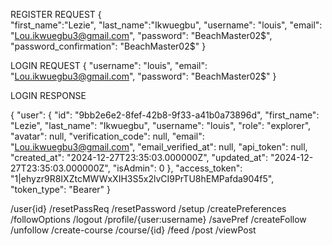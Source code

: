 
REGISTER REQUEST
{  
"first_name":"Lezie",
 "last_name":"Ikwuegbu",
 "username": "louis",
  "email": "Lou.ikwuegbu3@gmail.com",
  "password": "BeachMaster02$",
  "password_confirmation": "BeachMaster02$"
}


LOGIN REQUEST
{
    "username": "louis",
   "email": "Lou.ikwuegbu3@gmail.com",
  "password": "BeachMaster02$"
}

LOGIN RESPONSE

{
    "user": {
        "id": "9bb2e6e2-8fef-42b8-9f33-a41b0a73896d",
        "first_name": "Lezie",
        "last_name": "Ikwuegbu",
        "username": "louis",
        "role": "explorer",
        "avatar": null,
        "verification_code": null,
        "email": "Lou.ikwuegbu3@gmail.com",
        "email_verified_at": null,
        "api_token": null,
        "created_at": "2024-12-27T23:35:03.000000Z",
        "updated_at": "2024-12-27T23:35:03.000000Z",
        "isAdmin": 0
    },
    "access_token": "1|ehyzr9R8IXZtcMWWxXIH3S5x2lvCI9PrTU8hEMPafda904f5",
    "token_type": "Bearer"
}

/user{id}
/resetPassReq
/resetPassword
/setup
/createPreferences
/followOptions
/logout
/profile/{user:username}
/savePref
/createFollow
/unfollow
/create-course
/course/{id}
/feed
/post
/viewPost
